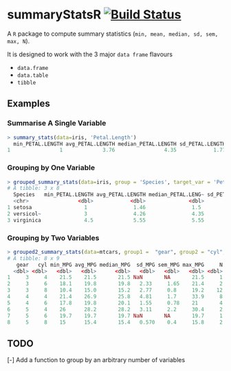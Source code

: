 # summaryStatsR [![Build Status](https://travis-ci.org/bigpas/summaryStatsR.svg?branch=master)](https://travis-ci.org/bigpas/summaryStatsR)

A `R` package to compute summary statistics (`min, mean, median, sd, sem, max, N`).

It is designed to work with the 3 major `data frame` flavours

+ `data.frame`
+ `data.table`
+ `tibble`

## Examples

### Summarise A Single Variable

```r
> summary_stats(data=iris, 'Petal.Length')
  min_PETAL.LENGTH avg_PETAL.LENGTH median_PETAL.LENGTH sd_PETAL.LENGTH sem_PETAL.LENGTH max_PETAL.LENGTH   N
1                1             3.76                4.35            1.77             0.14              6.9 150
```

### Grouping by One Variable

```r
> grouped_summary_stats(data=iris, group = 'Species', target_var = 'Petal.Length')
# A tibble: 3 x 8
  Species   min_PETAL.LENGTH avg_PETAL.LENGTH median_PETAL.LENG~ sd_PETAL.LENGTH sem_PETAL.LENGTH max_PETAL.LENGTH     N
  <chr>                <dbl>            <dbl>              <dbl>           <dbl>            <dbl>            <dbl> <dbl>
1 setosa                 1               1.46               1.5             0.17             0.02              1.9    50
2 versicol~              3               4.26               4.35            0.47             0.07              5.1    50
3 virginica              4.5             5.55               5.55            0.55             0.08              6.9    50
```

### Grouping by Two Variables

```r
> grouped2_summary_stats(data=mtcars, group1 =  "gear", group2 = "cyl", target_var = 'mpg')
# A tibble: 8 x 9
   gear   cyl min_MPG avg_MPG median_MPG  sd_MPG sem_MPG max_MPG     N
  <dbl> <dbl>   <dbl>   <dbl>      <dbl>   <dbl>   <dbl>   <dbl> <dbl>
1     3     4    21.5    21.5       21.5 NaN       NA       21.5     1
2     3     6    18.1    19.8       19.8   2.33     1.65    21.4     2
3     3     8    10.4    15.0       15.2   2.77     0.8     19.2    12
4     4     4    21.4    26.9       25.8   4.81     1.7     33.9     8
5     4     6    17.8    19.8       20.1   1.55     0.78    21       4
6     5     4    26      28.2       28.2   3.11     2.2     30.4     2
7     5     6    19.7    19.7       19.7 NaN       NA       19.7     1
8     5     8    15      15.4       15.4   0.570    0.4     15.8     2
```

## TODO

[-] Add a function to group by an arbitrary number of variables
